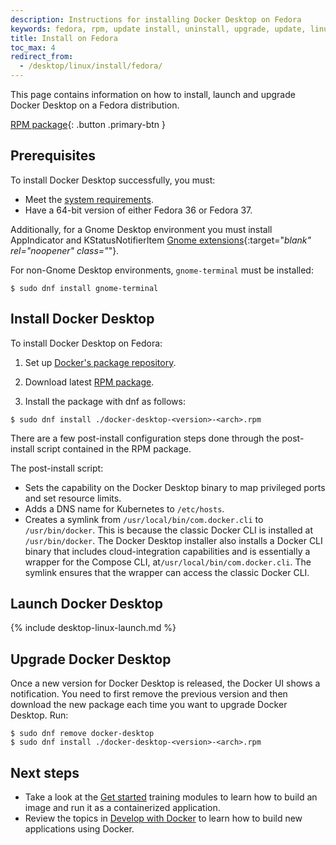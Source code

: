 ```yaml
---
description: Instructions for installing Docker Desktop on Fedora
keywords: fedora, rpm, update install, uninstall, upgrade, update, linux, desktop, docker desktop, docker desktop for linux, dd4l
title: Install on Fedora
toc_max: 4
redirect_from:
  - /desktop/linux/install/fedora/
---
```


This page contains information on how to install, launch and upgrade Docker Desktop on a Fedora distribution.

[RPM package](https://desktop.docker.com/linux/main/amd64/docker-desktop-4.22.0-x86_64.rpm?utm_source=docker&utm_medium=webreferral&utm_campaign=docs-driven-download-linux-amd64){: .button .primary-btn }

## Prerequisites

To install Docker Desktop successfully, you must:

- Meet the [system requirements](linux-install.md#system-requirements).
- Have a 64-bit version of either Fedora 36 or Fedora 37.

Additionally, for a Gnome Desktop environment you must install AppIndicator and KStatusNotifierItem [Gnome extensions](https://extensions.gnome.org/extension/615/appindicator-support/){:target="_blank" rel="noopener" class="_"}.

For non-Gnome Desktop environments, `gnome-terminal` must be installed:

```console
$ sudo dnf install gnome-terminal
```

## Install Docker Desktop

To install Docker Desktop on Fedora:

1. Set up [Docker's package repository](../../engine/install/fedora.md#set-up-the-repository).

2. Download latest [RPM package](https://desktop.docker.com/linux/main/amd64/docker-desktop-4.22.0-x86_64.rpm?utm_source=docker&utm_medium=webreferral&utm_campaign=docs-driven-download-linux-amd64).

3. Install the package with dnf as follows:

```console
$ sudo dnf install ./docker-desktop-<version>-<arch>.rpm
```

There are a few post-install configuration steps done through the post-install script contained in the RPM package.

The post-install script:

- Sets the capability on the Docker Desktop binary to map privileged ports and set resource limits.
- Adds a DNS name for Kubernetes to `/etc/hosts`.
- Creates a symlink from `/usr/local/bin/com.docker.cli` to `/usr/bin/docker`.
  This is because the classic Docker CLI is installed at `/usr/bin/docker`. The Docker Desktop installer also installs a Docker CLI binary that includes cloud-integration capabilities and is essentially a wrapper for the Compose CLI, at`/usr/local/bin/com.docker.cli`. The symlink ensures that the wrapper can access the classic Docker CLI. 

## Launch Docker Desktop

{% include desktop-linux-launch.md %}

## Upgrade Docker Desktop

Once a new version for Docker Desktop is released, the Docker UI shows a notification.
You need to first remove the previous version and then download the new package each time you want to upgrade Docker Desktop. Run:

```console
$ sudo dnf remove docker-desktop
$ sudo dnf install ./docker-desktop-<version>-<arch>.rpm
```

## Next steps

- Take a look at the [Get started](../../get-started/index.md) training modules to learn how to build an image and run it as a containerized application.
- Review the topics in [Develop with Docker](../../develop/index.md) to learn how to build new applications using Docker.
